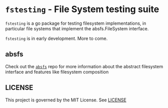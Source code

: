# `fstesting` - File System testing suite
`fstesting` is a go package for testing filesystem implementations, in particular file systems that implement the absfs.FileSystem interface.

`fstesting` is in early development.  More to come.

## absfs
Check out the [`absfs`](https://github.com/absfs/absfs) repo for more information about the abstract filesystem interface and features like filesystem composition 

## LICENSE

This project is governed by the MIT License. See [LICENSE](https://github.com/absfs/osfs/blob/master/LICENSE)



